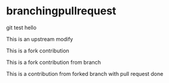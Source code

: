 # branchingpullrequest
git test
hello

This is an upstream modify

This is a fork contribution

This is a fork contribution from branch

This is a contribution from forked branch with pull request done
